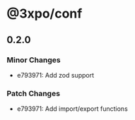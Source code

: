 # @3xpo/conf

## 0.2.0

### Minor Changes

- e793971: Add zod support

### Patch Changes

- e793971: Add import/export functions

